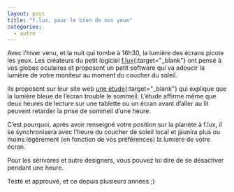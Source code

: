 ```yaml
---
layout: post
title: "f.lux, pour le bien de vos yeux"
categories:
  - autre
---
```


Avec l’hiver venu, et la nuit qui tombe à 16h30, la lumière des écrans picote les yeux. Les créateurs du petit logiciel [f.lux](https://justgetflux.com/){:target="_blank"} ont pensé à vos globes oculaires et proposent un petit software qui va adoucir la lumière de votre moniteur au moment du coucher du soleil.

Ils proposent sur leur site web [une étude](https://justgetflux.com/research.html){:target="_blank"} qui explique que la lumière bleue de l’écran trouble le sommeil. L’étude affirme même que deux heures de lecture sur une tablette ou un écran avant d’aller au lit peuvent retarder la prise de sommeil d’une heure.

C’est pourquoi, après avoir renseigné votre position sur la planète à f.lux, il se synchronisera avec l’heure du coucher de soleil local et jaunira plus ou moins légèrement (en fonction de vos préférences) la lumière de votre écran.

Pour les sérivores et autre designers, vous pouvez lui dire de se désactiver pendant une heure.

Testé et approuvé, et ce depuis plusieurs années ;)
